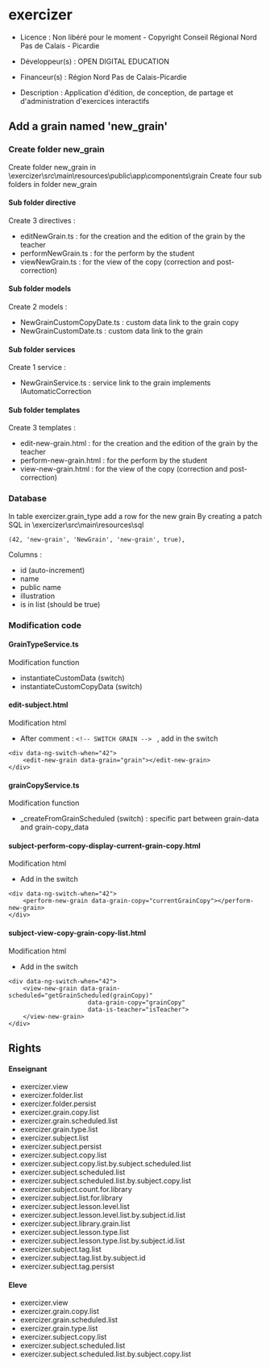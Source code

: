 # exercizer

* Licence : Non libéré pour le moment - Copyright Conseil Régional Nord Pas de Calais - Picardie

* Développeur(s) : OPEN DIGITAL EDUCATION

* Financeur(s) : Région Nord Pas de Calais-Picardie

* Description : Application d'édition, de conception, de partage  et d'administration d'exercices interactifs

## Add a grain named 'new_grain'

### Create folder new_grain

Create folder new_grain in \exercizer\src\main\resources\public\app\components\grain
Create four sub folders in folder new_grain

#### Sub folder directive

Create 3 directives :

* editNewGrain.ts : for the creation and the edition of the grain by the teacher
* performNewGrain.ts : for the perform by the student
* viewNewGrain.ts : for the view of the copy (correction and post-correction)

#### Sub folder models

Create 2 models :

* NewGrainCustomCopyDate.ts : custom data link to the grain copy
* NewGrainCustomDate.ts : custom data link to the grain

#### Sub folder services

Create 1 service :
* NewGrainService.ts : service link to the grain implements IAutomaticCorrection

#### Sub folder templates

Create 3 templates :

* edit-new-grain.html : for the creation and the edition of the grain by the teacher
* perform-new-grain.html : for the perform by the student
* view-new-grain.html : for the view of the copy (correction and post-correction)

### Database

In table exercizer.grain_type add a row for the new grain
By creating a patch SQL in  \exercizer\src\main\resources\sql

```
(42, 'new-grain', 'NewGrain', 'new-grain', true),
```

Columns : 

* id (auto-increment)
* name
* public name
* illustration
* is in list (should be true)

### Modification code

#### GrainTypeService.ts

Modification function 

* instantiateCustomData (switch)
* instantiateCustomCopyData (switch)

#### edit-subject.html

Modification html 

* After comment : ```<!-- SWITCH GRAIN --> ``` , add in the switch

```
<div data-ng-switch-when="42">
    <edit-new-grain data-grain="grain"></edit-new-grain>
</div>
```

#### grainCopyService.ts

Modification function 

* _createFromGrainScheduled (switch) : specific part between grain-data and grain-copy_data

#### subject-perform-copy-display-current-grain-copy.html

Modification html

* Add in the switch 

```
<div data-ng-switch-when="42">
    <perform-new-grain data-grain-copy="currentGrainCopy"></perform-new-grain>
</div>
```


#### subject-view-copy-grain-copy-list.html

Modification html

* Add in the switch 

```
<div data-ng-switch-when="42">
    <view-new-grain data-grain-scheduled="getGrainScheduled(grainCopy)"
                      data-grain-copy="grainCopy"
                      data-is-teacher="isTeacher">
    </view-new-grain>
</div>
```

## Rights

#### Enseignant

* exercizer.view
* exercizer.folder.list
* exercizer.folder.persist
* exercizer.grain.copy.list
* exercizer.grain.scheduled.list
* exercizer.grain.type.list
* exercizer.subject.list
* exercizer.subject.persist
* exercizer.subject.copy.list
* exercizer.subject.copy.list.by.subject.scheduled.list
* exercizer.subject.scheduled.list
* exercizer.subject.scheduled.list.by.subject.copy.list
* exercizer.subject.count.for.library
* exercizer.subject.list.for.library
* exercizer.subject.lesson.level.list
* exercizer.subject.lesson.level.list.by.subject.id.list
* exercizer.subject.library.grain.list
* exercizer.subject.lesson.type.list
* exercizer.subject.lesson.type.list.by.subject.id.list
* exercizer.subject.tag.list
* exercizer.subject.tag.list.by.subject.id
* exercizer.subject.tag.persist

#### Eleve

* exercizer.view
* exercizer.grain.copy.list
* exercizer.grain.scheduled.list
* exercizer.grain.type.list
* exercizer.subject.copy.list
* exercizer.subject.scheduled.list
* exercizer.subject.scheduled.list.by.subject.copy.list



















